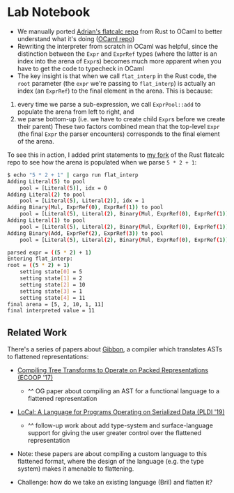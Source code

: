# Lab Notebook

- We manually ported [Adrian's flatcalc repo](https://github.com/sampsyo/flatcalc) from Rust to OCaml to better understand what it's doing ([OCaml repo](https://github.com/ngernest/ocaml_flatcalc))
- Rewriting the interpreter from scratch in OCaml was helpful, since the distinction between the `Expr` and `ExprRef` types (where the latter is an index into the arena of `Expr`s) becomes much more apparent when you have to get the code to typecheck in OCaml
- The key insight is that when we call `flat_interp` in the Rust code, the `root` parameter
(the `expr` we're passing to `flat_interp`) is actually an index (an `ExprRef`) to the final
element in the arena. This is because:
1. every time we parse a sub-expression, we call `ExprPool::add` to populate the arena from left to right, and
2.  we parse bottom-up (i.e. we have to create child `Expr`s before we create their parent)
These two factors combined mean that the top-level `Expr` (the final `Expr` the parser encounters) corresponds to the final element of the arena. 

To see this in action, I added print statements to [my fork](https://github.com/ngernest/flatcalc/tree/flat) of the Rust flatcalc repo to see how the arena is populated when we parse `5 * 2 + 1`:
```bash
$ echo "5 * 2 + 1" | cargo run flat_interp
Adding Literal(5) to pool
	pool = [Literal(5)], idx = 0
Adding Literal(2) to pool
	pool = [Literal(5), Literal(2)], idx = 1
Adding Binary(Mul, ExprRef(0), ExprRef(1)) to pool
	pool = [Literal(5), Literal(2), Binary(Mul, ExprRef(0), ExprRef(1))], idx = 2
Adding Literal(1) to pool
	pool = [Literal(5), Literal(2), Binary(Mul, ExprRef(0), ExprRef(1)), Literal(1)], idx = 3
Adding Binary(Add, ExprRef(2), ExprRef(3)) to pool
	pool = [Literal(5), Literal(2), Binary(Mul, ExprRef(0), ExprRef(1)), Literal(1), Binary(Add, ExprRef(2), ExprRef(3))], idx = 4

parsed expr = ((5 * 2) + 1)
Entering flat_interp:
root = ((5 * 2) + 1)
	setting state[0] = 5
	setting state[1] = 2
	setting state[2] = 10
	setting state[3] = 1
	setting state[4] = 11
final arena = [5, 2, 10, 1, 11]
final interpreted value = 11
```


## Related Work 
There's a series of papers about [Gibbon](https://iu-parfunc.github.io/gibbon/), a compiler which translates ASTs to flattened representations:
- [Compiling Tree Transforms to Operate on Packed Representations (ECOOP '17)](https://drops.dagstuhl.de/storage/00lipics/lipics-vol074-ecoop2017/LIPIcs.ECOOP.2017.26/LIPIcs.ECOOP.2017.26.pdf)
  - ^^ OG paper about compiling an AST for a functional language to a flattened representation
- [LoCal: A Language for Programs Operating on Serialized Data (PLDI '19)](https://dl.acm.org/doi/pdf/10.1145/3314221.3314631) 
  - ^^ follow-up work about add type-system and surface-language support for giving the user greater control over the flattened representation

- Note: these papers are about compiling a custom language to this flattened format, 
where the design of the language (e.g. the type system) makes it amenable to flattening.
- Challenge: how do we take an existing language (Bril) and flatten it? 

